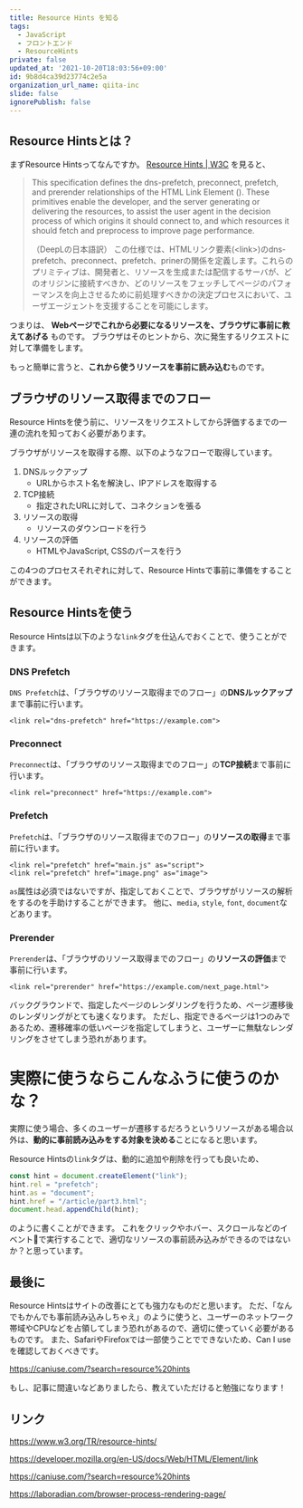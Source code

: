 ```yaml
---
title: Resource Hints を知る
tags:
  - JavaScript
  - フロントエンド
  - ResourceHints
private: false
updated_at: '2021-10-20T18:03:56+09:00'
id: 9b8d4ca39d23774c2e5a
organization_url_name: qiita-inc
slide: false
ignorePublish: false
---
```


## Resource Hintsとは？

まずResource Hintsってなんですか。
[Resource Hints | W3C](https://www.w3.org/TR/resource-hints/) を見ると、

> This specification defines the dns-prefetch, preconnect, prefetch, and prerender relationships of the HTML Link Element (<link>). These primitives enable the developer, and the server generating or delivering the resources, to assist the user agent in the decision process of which origins it should connect to, and which resources it should fetch and preprocess to improve page performance.
> 
> （DeepLの日本語訳）
> この仕様では、HTMLリンク要素(\<link\>)のdns-prefetch、preconnect、prefetch、prinerの関係を定義します。これらのプリミティブは、開発者と、リソースを生成または配信するサーバが、どのオリジンに接続すべきか、どのリソースをフェッチしてページのパフォーマンスを向上させるために前処理すべきかの決定プロセスにおいて、ユーザエージェントを支援することを可能にします。

つまりは、
**Webページでこれから必要になるリソースを、ブラウザに事前に教えてあげる**
ものです。
ブラウザはそのヒントから、次に発生するリクエストに対して準備をします。

もっと簡単に言うと、**これから使うリソースを事前に読み込む**ものです。

## ブラウザのリソース取得までのフロー

Resource Hintsを使う前に、リソースをリクエストしてから評価するまでの一連の流れを知っておく必要があります。

ブラウザがリソースを取得する際、以下のようなフローで取得しています。

1. DNSルックアップ
    - URLからホスト名を解決し、IPアドレスを取得する
2. TCP接続
    - 指定されたURLに対して、コネクションを張る
3. リソースの取得
    - リソースのダウンロードを行う
4. リソースの評価
    - HTMLやJavaScript, CSSのパースを行う

この4つのプロセスそれぞれに対して、Resource Hintsで事前に準備をすることができます。

## Resource Hintsを使う

Resource Hintsは以下のような`link`タグを仕込んでおくことで、使うことができます。

### DNS Prefetch

`DNS Prefetch`は、「ブラウザのリソース取得までのフロー」の**DNSルックアップ**まで事前に行います。

```html:dns-prefetch
<link rel="dns-prefetch" href="https://example.com">
```

### Preconnect

`Preconnect`は、「ブラウザのリソース取得までのフロー」の**TCP接続**まで事前に行います。

```html:preconnect
<link rel="preconnect" href="https://example.com">
```

### Prefetch

`Prefetch`は、「ブラウザのリソース取得までのフロー」の**リソースの取得**まで事前に行います。

```html:prefetch
<link rel="prefetch" href="main.js" as="script">
<link rel="prefetch" href="image.png" as="image">
```

`as`属性は必須ではないですが、指定しておくことで、ブラウザがリソースの解析をするのを手助けすることができます。
他に、`media`, `style`, `font`, `document`などあります。

### Prerender

`Prerender`は、「ブラウザのリソース取得までのフロー」の**リソースの評価**まで事前に行います。

```html:Prerender
<link rel="prerender" href="https://example.com/next_page.html">
```

バックグラウンドで、指定したページのレンダリングを行うため、ページ遷移後のレンダリングがとても速くなります。
ただし、指定できるページは1つのみであるため、遷移確率の低いページを指定してしまうと、ユーザーに無駄なレンダリングをさせてしまう恐れがあります。

# 実際に使うならこんなふうに使うのかな？

実際に使う場合、多くのユーザーが遷移するだろうというリソースがある場合以外は、**動的に事前読み込みをする対象を決める**ことになると思います。

Resource Hintsの`link`タグは、動的に追加や削除を行っても良いため、

```js:動的にlinkを追加するサンプル.js
const hint = document.createElement("link");
hint.rel = "prefetch";
hint.as = "document";
hint.href = "/article/part3.html";
document.head.appendChild(hint);
```

のように書くことができます。
これをクリックやホバー、スクロールなどのイベントで実行することで、適切なリソースの事前読み込みができるのではないか？と思っています。

## 最後に

Resource Hintsはサイトの改善にとても強力なものだと思います。
ただ、「なんでもかんでも事前読み込みしちゃえ」のように使うと、ユーザーのネットワーク帯域やCPUなどを占領してしまう恐れがあるので、適切に使っていく必要があるものです。
また、SafariやFirefoxでは一部使うことでできないため、Can I useを確認しておくべきです。

https://caniuse.com/?search=resource%20hints


もし、記事に間違いなどありましたら、教えていただけると勉強になります！

## リンク

https://www.w3.org/TR/resource-hints/

https://developer.mozilla.org/en-US/docs/Web/HTML/Element/link

https://caniuse.com/?search=resource%20hints

https://laboradian.com/browser-process-rendering-page/
